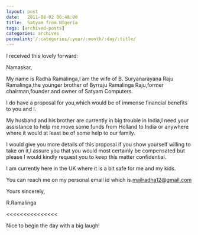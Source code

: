 ```yaml
---
layout: post
date:	2011-08-02 06:48:00
title:  Satyam from NIgeria
tags: [archived-posts]
categories: archives
permalink: /:categories/:year/:month/:day/:title/
---
```

I received this lovely forward:

>>>>>>>>>>>>>>
Namaskar,


My name is Radha  Ramalinga,I am the wife of B. Suryanarayana Raju Ramalinga,the younger brother of Byrraju Ramalinga Raju,former chairman,founder and owner of Satyam Computers.

I do have a proposal for you,which would be of immense financial benefits to you and I.


My husband and his brother are currently in big trouble in India,I need your assistance to help me move some funds from Holland to India  or anywhere where it would at least be of some help to our family.

I would give you more details of this proposal if you show yourself willing to take on it,I assure you that you would most certainly be compensated but please I would kindly request you to keep this matter confidential.

I am currently here in the UK where it is a bit safe for me and my kids.

You can reach me on my personal email id which is  mailradha12@gmail.com

Yours sincerely,

R.Ramalinga

<<<<<<<<<<<<<<<

Nice to begin the day with a big laugh!
